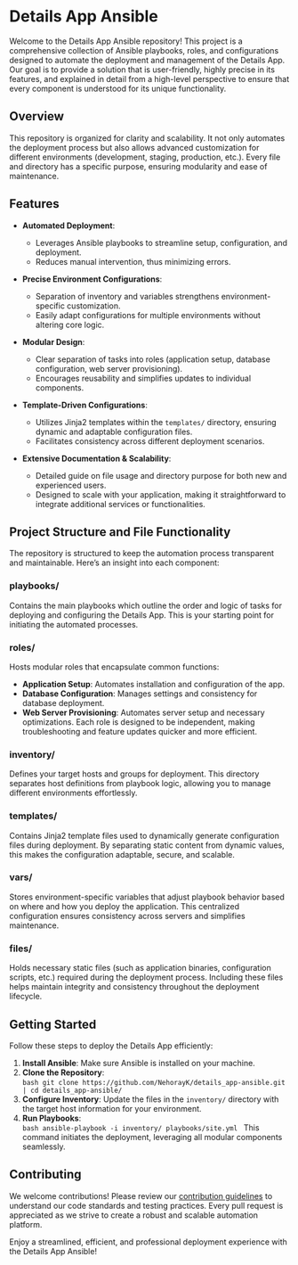 # Details App Ansible

Welcome to the Details App Ansible repository! This project is a comprehensive collection of Ansible playbooks, roles, and configurations designed to automate the deployment and management of the Details App. Our goal is to provide a solution that is user-friendly, highly precise in its features, and explained in detail from a high-level perspective to ensure that every component is understood for its unique functionality.

## Overview

This repository is organized for clarity and scalability. It not only automates the deployment process but also allows advanced customization for different environments (development, staging, production, etc.). Every file and directory has a specific purpose, ensuring modularity and ease of maintenance.

## Features

- **Automated Deployment**: 
    - Leverages Ansible playbooks to streamline setup, configuration, and deployment.
    - Reduces manual intervention, thus minimizing errors.
    
- **Precise Environment Configurations**: 
    - Separation of inventory and variables strengthens environment-specific customization.
    - Easily adapt configurations for multiple environments without altering core logic.

- **Modular Design**: 
    - Clear separation of tasks into roles (application setup, database configuration, web server provisioning).
    - Encourages reusability and simplifies updates to individual components.

- **Template-Driven Configurations**: 
    - Utilizes Jinja2 templates within the `templates/` directory, ensuring dynamic and adaptable configuration files.
    - Facilitates consistency across different deployment scenarios.

- **Extensive Documentation & Scalability**:
    - Detailed guide on file usage and directory purpose for both new and experienced users.
    - Designed to scale with your application, making it straightforward to integrate additional services or functionalities.

## Project Structure and File Functionality

The repository is structured to keep the automation process transparent and maintainable. Here’s an insight into each component:

### playbooks/
Contains the main playbooks which outline the order and logic of tasks for deploying and configuring the Details App. This is your starting point for initiating the automated processes.

### roles/
Hosts modular roles that encapsulate common functions:
- **Application Setup**: Automates installation and configuration of the app.
- **Database Configuration**: Manages settings and consistency for database deployment.
- **Web Server Provisioning**: Automates server setup and necessary optimizations.
Each role is designed to be independent, making troubleshooting and feature updates quicker and more efficient.

### inventory/
Defines your target hosts and groups for deployment. This directory separates host definitions from playbook logic, allowing you to manage different environments effortlessly.

### templates/
Contains Jinja2 template files used to dynamically generate configuration files during deployment. By separating static content from dynamic values, this makes the configuration adaptable, secure, and scalable.

### vars/
Stores environment-specific variables that adjust playbook behavior based on where and how you deploy the application. This centralized configuration ensures consistency across servers and simplifies maintenance.

### files/
Holds necessary static files (such as application binaries, configuration scripts, etc.) required during the deployment process. Including these files helps maintain integrity and consistency throughout the deployment lifecycle.

## Getting Started

Follow these steps to deploy the Details App efficiently:

1. **Install Ansible**: Make sure Ansible is installed on your machine.
2. **Clone the Repository**:  
        ```bash
git clone https://github.com/NehorayK/details_app-ansible.git | cd details_app-ansible/
        ```
3. **Configure Inventory**: Update the files in the `inventory/` directory with the target host information for your environment.
4. **Run Playbooks**:  
        ```bash
        ansible-playbook -i inventory/ playbooks/site.yml
        ```
     This command initiates the deployment, leveraging all modular components seamlessly.

## Contributing

We welcome contributions! Please review our [contribution guidelines](CONTRIBUTING.md) to understand our code standards and testing practices. Every pull request is appreciated as we strive to create a robust and scalable automation platform.

Enjoy a streamlined, efficient, and professional deployment experience with the Details App Ansible!
